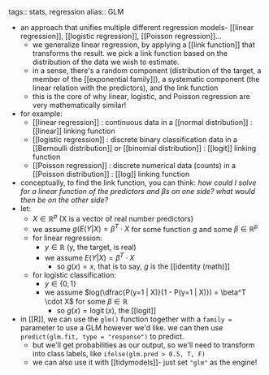 tags:: stats, regression
alias:: GLM

- an approach that unifies multiple different regression models- [[linear regression]], [[logistic regression]], [[Poisson regression]]...
	- we generalize linear regression, by applying a [[link function]] that transforms the result. we pick a link function based on the distribution of the data we wish to estimate.
	- in a sense, there's a random component (distribution of the target, a member of the [[exponential family]]), a systematic component (the linear relation with the predictors), and the link function
	- this is the core of why linear, logistic, and Poisson regression are very mathematically similar!
- for example:
	- [[linear regression]] : continuous data in a [[normal distribution]] : [[linear]] linking function
	- [[logistic regression]] : discrete binary classification data in a [[Bernoulli distribution]] or [[binomial distribution]] : [[logit]] linking function
	- [[Poisson regression]] : discrete numerical data (counts) in a [[Poisson distribution]] : [[log]] linking function
- conceptually, to find the link function, you can think: *how could I solve for a linear function of the predictors and* $\beta$*s on one side? what would then be on the other side?*
- let:
	- $X \in \mathbb{R}^p$ (X is a vector of real number predictors)
	- we assume $g(E(Y | X) = \beta^T \cdot X$ for some function $g$ and some $\beta \in \mathbb{R}^p$
	- for linear regression:
		- $y \in \mathbb{R}$ (y, the target, is real)
		- we assume $E(Y | X) = \beta^T \cdot X$
			- so $g(x) = x$, that is to say, $g$ is the [[identity (math)]]
	- for logistic classification:
		- $y \in \{0, 1\}$
		- we assume $log(\dfrac{P(y=1 | X)}{1 - P(y=1 | X)}) = \beta^T \cdot X$ for some $\beta \in \mathbb{R}$
			- so $g(x) = \operatorname{logit}(x)$, the [[logit]]
- in [[R]], we can use the `glm()` function together with a `family = ` parameter to use a GLM however we'd like. we can then use `predict(glm.fit, type = "response")` to predict.
	- but we'll get probabilities as our output, so we'll need to transform into class labels, like `ifelse(glm.pred > 0.5, T, F)`
	- we can also use it with [[tidymodels]]- just set `"glm"` as the engine!